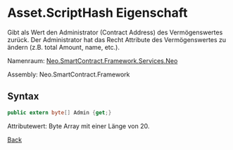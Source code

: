 # Asset.ScriptHash Eigenschaft

Gibt als Wert den Administrator (Contract Address) des Vermögenswertes zurück. Der Administrator hat das Recht Attribute des Vermögenswertes zu ändern (z.B. total Amount, name, etc.).

Namenraum: [Neo.SmartContract.Framework.Services.Neo](../../neo.md)

Assembly: Neo.SmartContract.Framework

## Syntax

```c#
public extern byte[] Admin {get;}
```

Attributewert: Byte Array mit einer Länge von 20. 



[Back](../Asset.md)
